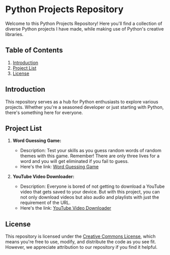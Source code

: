 # Python Projects Repository
Welcome to this Python Projects Repository! Here you'll find a collection of diverse Python projects I have made, while making use of Python's creative libraries.

## Table of Contents
1. [Introduction](#introduction)
2. [Project List](#project-list)
3. [License](#license)

## Introduction
This repository serves as a hub for Python enthusiasts to explore various projects. Whether you're a seasoned developer or just starting with Python, there's something here for everyone.

## Project List
1. **Word Guessing Game:** 
   - Description: Test your skills as you guess random words of random themes with this game. Remember! There are only three lives for a word and you will get eliminated if you fail to guess.
   - Here's the link: [Word Guessing Game](https://github.com/Subhoshri/Python-Projects/Word-Guessing-Game/word-game.py)
   
2. **YouTube Video Downloader:** 
   - Description: Everyone is bored of not getting to download a YouTube video that gets saved to your device. But with this project, you can not only download videos but also audio and playlists with just the requirement of the URL.
   - Here's the link: [YouTube Video Downloader](https://github.com/Subhoshri/Python-Projects/YouTube-Video-Downloader/youtube-video-downloader.py)

## License
This repository is licensed under the [Creative Commons License](LICENSE), which means you're free to use, modify, and distribute the code as you see fit. However, we appreciate attribution to our repository if you find it helpful.
